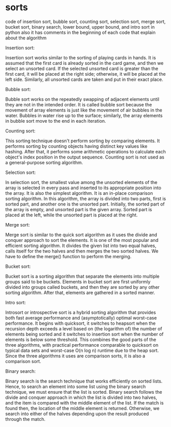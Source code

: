 # sorts
code of insertion sort, bubble sort, counting sort, selection sort, merge sort, bucket sort, binary search, lower bound, upper bound, and intro sort in python
also it has comments in the beginning of each code that explain about the algorithm

Insertion sort:

Insertion sort works similar to the sorting of playing cards in hands. It is assumed that the first card is already sorted in the card game, and then we select an unsorted card. If the selected unsorted card is greater than the first card, it will be placed at the right side; otherwise, it will be placed at the left side. Similarly, all unsorted cards are taken and put in their exact place.

Bubble sort:

Bubble sort works on the repeatedly swapping of adjacent elements until they are not in the intended order. It is called bubble sort because the movement of array elements is just like the movement of air bubbles in the water. Bubbles in water rise up to the surface; similarly, the array elements in bubble sort move to the end in each iteration.

Counting sort:

This sorting technique doesn't perform sorting by comparing elements. It performs sorting by counting objects having distinct key values like hashing. After that, it performs some arithmetic operations to calculate each object's index position in the output sequence. Counting sort is not used as a general-purpose sorting algorithm.

Selection sort:

In selection sort, the smallest value among the unsorted elements of the array is selected in every pass and inserted to its appropriate position into the array. It is also the simplest algorithm. It is an in-place comparison sorting algorithm. In this algorithm, the array is divided into two parts, first is sorted part, and another one is the unsorted part. Initially, the sorted part of the array is empty, and unsorted part is the given array. Sorted part is placed at the left, while the unsorted part is placed at the right.

Merge sort:

Merge sort is similar to the quick sort algorithm as it uses the divide and conquer approach to sort the elements. It is one of the most popular and efficient sorting algorithm. It divides the given list into two equal halves, calls itself for the two halves and then merges the two sorted halves. We have to define the merge() function to perform the merging.

Bucket sort:

Bucket sort is a sorting algorithm that separate the elements into multiple groups said to be buckets. Elements in bucket sort are first uniformly divided into groups called buckets, and then they are sorted by any other sorting algorithm. After that, elements are gathered in a sorted manner.

Intro sort:

Introsort or introspective sort is a hybrid sorting algorithm that provides both fast average performance and (asymptotically) optimal worst-case performance. It begins with quicksort, it switches to heapsort when the recursion depth exceeds a level based on (the logarithm of) the number of elements being sorted and it switches to insertion sort when the number of elements is below some threshold. This combines the good parts of the three algorithms, with practical performance comparable to quicksort on typical data sets and worst-case O(n log n) runtime due to the heap sort. Since the three algorithms it uses are comparison sorts, it is also a comparison sort. 

Binary search:

Binary search is the search technique that works efficiently on sorted lists. Hence, to search an element into some list using the binary search technique, we must ensure that the list is sorted.
Binary search follows the divide and conquer approach in which the list is divided into two halves, and the item is compared with the middle element of the list. If the match is found then, the location of the middle element is returned. Otherwise, we search into either of the halves depending upon the result produced through the match.
